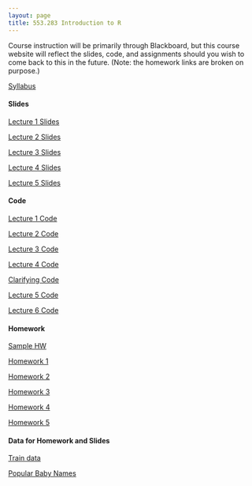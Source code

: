 ```yaml
---
layout: page
title: 553.283 Introduction to R
---
```

Course instruction will be primarily through Blackboard, but this course website will reflect the slides, code, and assignments should you wish to come back to this in the future. 
(Note: the homework links are broken on purpose.)

[Syllabus](../assets/r_2022/Syllabus.pdf)

<h4>Slides</h4>

[Lecture 1 Slides](../assets/r_2022/lec_1.ppt)

[Lecture 2 Slides](../assets/r_2022/lec2.ppt)

[Lecture 3 Slides](../assets/r_2022/lec3.ppt)

[Lecture 4 Slides](../assets/r_2022/lec4.ppt)

[Lecture 5 Slides](../asets/r_2022/lec5.ppt)

<h4>Code</h4>

[Lecture 1 Code](../assets/r_2022/lec1.R)

[Lecture 2 Code](../assets/r_2022/lec2.R)

[Lecture 3 Code](../assets/r_2022/lec3.R)

[Lecture 4 Code](../assets/r_2022/lec4.R)

[Clarifying Code](../assets/r_2022/clarifying.R)

[Lecture 5 Code](../assets/r_2022/lec5.R)

[Lecture 6 Code](../assets/r_2022/lec6.R)

<h4>Homework</h4>

[Sample HW](../assets/r_2022/sample_hw.R)

[Homework 1](../assets/r_2022/hw.pdf)

[Homework 2](../assets/r_2022/hw.pdf)

[Homework 3](../assets/r_2022/hw.pdf)

[Homework 4](../assets/r_2022/hw.pdf)

[Homework 5](../assets/r_2022/hw.pdf)

<h4>Data for Homework and Slides</h4>

[Train data](../assets/r_2022/train.csv)

[Popular Baby Names](../assets/r_2022/Popular_Baby_Names.csv)